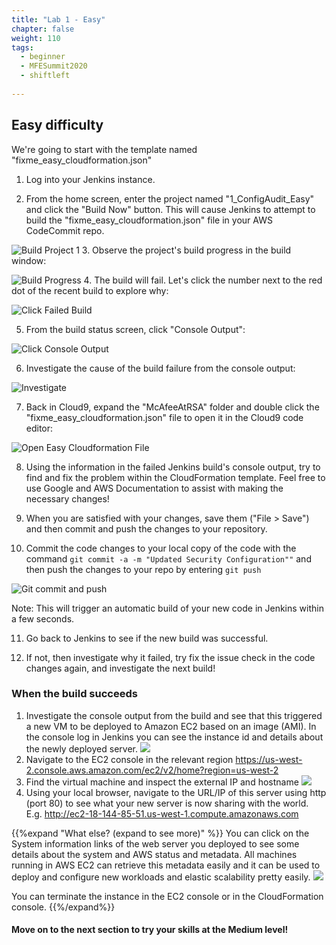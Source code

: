 ```yaml
---
title: "Lab 1 - Easy"
chapter: false
weight: 110
tags:
  - beginner
  - MFESummit2020
  - shiftleft
  
---
```

## Easy difficulty
We're going to start with the template named "fixme_easy_cloudformation.json"

1. Log into your Jenkins instance.

2. From the home screen, enter the project named "1_ConfigAudit_Easy" and click the "Build Now" button.  This will cause Jenkins to attempt to build the "fixme_easy_cloudformation.json" file in your AWS CodeCommit repo.

  ![Build Project 1](/images/mfe/buildproject1.png?classes=border,shadow)
3. Observe the project's build progress in the build window:

  ![Build Progress](/images/mfe/buildprogress.png?classes=border,shadow)
4.  The build will fail.  Let's click the number next to the red dot of the recent build to explore why:

  ![Click Failed Build](/images/mfe/clickfailedbuild.png?classes=border,shadow)

5.  From the build status screen, click "Console Output":

  ![Click Console Output](/images/mfe/project1clickconsoleoutput.png?classes=border,shadow)

6.  Investigate the cause of the build failure from the console output:

  ![Investigate](/images/mfe/project1consoleoutput.png?classes=border,shadow)

7.  Back in Cloud9, expand the "McAfeeAtRSA" folder and double click the "fixme_easy_cloudformation.json" file to open it in the Cloud9 code editor:

  ![Open Easy Cloudformation File](/images/mfe/openeasycloudform.png?classes=border,shadow)

8.  Using the information in the failed Jenkins build's console output, try to find and fix the problem within the CloudFormation template.  Feel free to use Google and AWS Documentation to assist with making the necessary changes! 

9.  When you are satisfied with your changes, save them ("File > Save") and then commit and push the changes to your repository.

10. Commit the code changes to your local copy of the code with the command ``git commit -a -m "Updated Security Configuration""`` and then push the changes to your repo by entering ``git push``

  ![Git commit and push](/images/mfe/gitcommitpush.png?classes=border,shadow)

  Note: This will trigger an automatic build of your new code in Jenkins within a few seconds.

11. Go back to Jenkins to see if the new build was successful.

12. If not, then investigate why it failed, try fix the issue check in the code changes again, and investigate the next build!

### When the build succeeds
1.  Investigate the console output from the build and see that this triggered a new VM to be deployed to Amazon EC2 based on an image (AMI). In the console log in Jenkins you can see the instance id and details about the newly deployed server.
  ![](/images/mfe/goodbuild.png?classes=border,shadow)
2.  Navigate to the EC2 console in the relevant region 
  https://us-west-2.console.aws.amazon.com/ec2/v2/home?region=us-west-2
3.  Find the virtual machine and inspect the external IP and hostname
  ![](/images/mfe/gethostname.png?classes=border,shadow)
4.  Using your local browser, navigate to the URL/IP of this server using http (port 80) to see what your new server is now sharing with the world. E.g. http://ec2-18-144-85-51.us-west-1.compute.amazonaws.com

{{%expand "What else? (expand to see more)" %}}
You can click on the System information links of the web server you deployed to see some details about the system and AWS status and metadata. All machines running in AWS EC2 can retrieve this metadata easily and it can be used to deploy and configure new workloads and elastic scalability pretty easily.
![](/images/mfe/workloadaddtlinfo.png?classes=border,shadow)

You can terminate the instance in the EC2 console or in the CloudFormation console. 
{{%/expand%}}

#### Move on to the next section to try your skills at the Medium level!